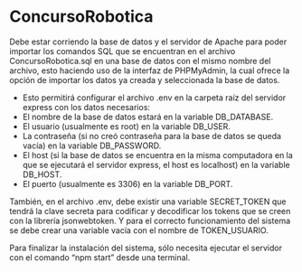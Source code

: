 # ConcursoRobotica

Debe estar corriendo la base de datos y el servidor de Apache para poder importar los comandos SQL que se encuentran en el archivo ConcursoRobotica.sql en una base de datos con el mismo nombre del archivo, esto haciendo uso de la interfaz de PHPMyAdmin, la cual ofrece la opción de importar los datos ya creada y seleccionada la base de datos.

- Esto permitirá configurar el archivo .env en la carpeta raíz del servidor express con los datos necesarios:
- El nombre de la base de datos estará en la variable DB_DATABASE.
- El usuario (usualmente es root) en la variable DB_USER.
- La contraseña (si no creó contraseña para la base de datos se queda vacía) en la variable DB_PASSWORD.
- El host (si la base de datos se encuentra en la misma computadora en la que se ejecutará el servidor express, el host es localhost) en la variable DB_HOST.
- El puerto (usualmente es 3306) en la variable DB_PORT.

También, en el archivo .env, debe existir una variable SECRET_TOKEN que tendrá la clave secreta para codificar y decodificar los tokens que se creen con la librería jsonwebtoken. Y para el correcto funcionamiento del sistema se debe crear una variable vacía con el nombre de TOKEN_USUARIO.

Para finalizar la instalación del sistema, sólo necesita ejecutar el servidor con el comando “npm start” desde una terminal.
